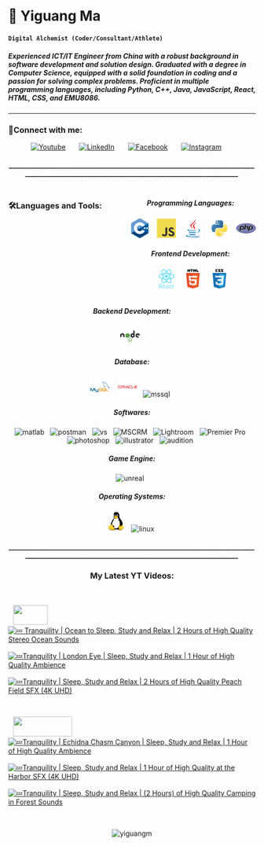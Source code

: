 <h1 align="left">🐉 Yiguang Ma</h1>

**``Digital Alchemist (Coder/Consultant/Athlete)``**

<h5 align="left">Experienced ICT/IT Engineer from China with a robust background in software development and solution design. Graduated with a degree in Computer Science, equipped with a solid foundation in coding and a passion for solving complex problems. Proficient in multiple programming languages, including Python, C++, Java, JavaScript, React, HTML, CSS, and EMU8086. </h5>

____________________________________________________________________________________________________________________________________________

<!-- Social icons section -->
<h3 align="left">🔗Connect with me:</h3>
<p align="center">
  <a href="https://youtube.com/@tran-quili-ty?feature=shared"><img width="32px" alt="Youtube" title="Youtube" src="https://raw.githubusercontent.com/rahuldkjain/github-profile-readme-generator/master/src/images/icons/Social/youtube.svg"/></a>
  &#8287;&#8287;&#8287;&#8287;&#8287;
  <a href="https://www.linkedin.com/in/yiguang-ma/"><img width="32px" alt="LinkedIn" title="LinkedIn" src="https://raw.githubusercontent.com/rahuldkjain/github-profile-readme-generator/master/src/images/icons/Social/linked-in-alt.svg"/></a>
  &#8287;&#8287;&#8287;&#8287;&#8287;
  <a href="https://www.facebook.com/YiguangM/"><img width="32px" alt="Facebook" title="LinkedIn" src="https://raw.githubusercontent.com/rahuldkjain/github-profile-readme-generator/master/src/images/icons/Social/facebook.svg"/></a>
  &#8287;&#8287;&#8287;&#8287;&#8287;
  <a href="https://www.instagram.com/yiguangma/"><img width="32px" alt="Instagram" title="Instagram" src="https://raw.githubusercontent.com/rahuldkjain/github-profile-readme-generator/master/src/images/icons/Social/instagram.svg"></a>
  &#8287;&#8287;&#8287;&#8287;&#8287;
</p>
<h5 align="center">____________________________________________________________________________________________________________________________________________</h5>

<div style="display: flex; justify-content: space-between; align-items: flex-start;">
  <div style="margin-right: 20px;">
    <h3 align="left">🛠️Languages and Tools:</h3>
  </div>
  <div>
    <h5 align="center">Programming Languages:</h5>
    <p align="center">
      <!-- C++ -->
      <img src="https://raw.githubusercontent.com/devicons/devicon/master/icons/cplusplus/cplusplus-original.svg" alt="cplusplus" width="40" height="40" style="margin-left: 10px;"/>
      <!-- Javascript -->
      <img src="https://raw.githubusercontent.com/devicons/devicon/master/icons/javascript/javascript-original.svg" alt="javascript" width="40" height="40" style="margin-left: 10px;"/>
      <!-- Java -->
      <img src="https://raw.githubusercontent.com/devicons/devicon/master/icons/java/java-original.svg" alt="java" width="40" height="40" style="margin-left: 10px;"/>
      <!-- Python -->
      <img src="https://raw.githubusercontent.com/devicons/devicon/master/icons/python/python-original.svg" alt="python" width="40" height="40" style="margin-left: 10px;"/>
      <!-- PHP -->
      <img src="https://raw.githubusercontent.com/devicons/devicon/master/icons/php/php-original.svg" alt="php" width="40" height="40" style="margin-left: 10px;"/>
    </p>
    <h5 align="center">Frontend Development:</h5>
    <p align="center">
      <!-- React -->
      <img src="https://raw.githubusercontent.com/devicons/devicon/master/icons/react/react-original-wordmark.svg" alt="react" width="40" height="40" style="margin-left: 10px;"/>
      <!-- HTML -->
      <img src="https://raw.githubusercontent.com/devicons/devicon/master/icons/html5/html5-original-wordmark.svg" alt="html5" width="40" height="40" style="margin-left: 10px;"/>
      <!-- CSS -->
      <img src="https://raw.githubusercontent.com/devicons/devicon/master/icons/css3/css3-original-wordmark.svg" alt="css3" width="40" height="40" style="margin-left: 10px;"/>
    </p>
  </div>
</div>

<h5 align="center">Backend Development:</h5>
<p align="center">
  <!-- Node JS -->
  <img src="https://raw.githubusercontent.com/devicons/devicon/master/icons/nodejs/nodejs-original-wordmark.svg" alt="nodejs" width="40" height="40"/>&#8287;&#8287
</p>
<h5 align="center">Database: </h5>
<p align="center">
<!-- MYSQL -->
  <img src="https://raw.githubusercontent.com/devicons/devicon/master/icons/mysql/mysql-original-wordmark.svg" alt="mysql" width="40" height="40"/> &#8287;&#8287
<!-- Oracle -->
  <img src="https://raw.githubusercontent.com/devicons/devicon/master/icons/oracle/oracle-original.svg" alt="oracle" width="40" height="40"/>&#8287;&#8287
<!-- MS SQL Server -->
  <img src="https://www.svgrepo.com/show/303229/microsoft-sql-server-logo.svg" alt="mssql" width="40" height="40"/>&#8287;&#8287
</p>
<h5 align="center">Softwares: </h5>
<p align="center">
<!-- Matlab -->
  <img src="https://upload.wikimedia.org/wikipedia/commons/2/21/Matlab_Logo.png" alt="matlab" width="40" height="40"/>&#8287;&#8287
<!-- Postman -->
  <img src="https://www.vectorlogo.zone/logos/getpostman/getpostman-icon.svg" alt="postman" width="40" height="40"/>&#8287;&#8287
<!--VS--> 
  <img src="https://icons.iconarchive.com/icons/dakirby309/simply-styled/256/Microsoft-Visual-Studio-icon.png" alt="vs" width="40" height="40"/>&#8287;&#8287
<!--MSCRM-->
  <img src="https://camo.githubusercontent.com/5ab594dca2739f97b1bfc5446cc557d9a6b02a84e9311b77670ddb130c0e1141/68747470733a2f2f662e636c6f75642e6769746875622e636f6d2f6173736574732f353635343934332f313330353530372f62376332316365322d333139382d313165332d393161342d6635383434336634623963322e706e67" alt="MSCRM" width="40" height="40"/>&#8287;&#8287
  <!-- Lightroom -->
  <img src="https://upload.wikimedia.org/wikipedia/commons/thumb/b/b6/Adobe_Photoshop_Lightroom_CC_logo.svg/512px-Adobe_Photoshop_Lightroom_CC_logo.svg.png" alt="Lightroom" width="40" height="40"/>&#8287;&#8287
<!-- Premier Pro -->
  <img src="https://upload.wikimedia.org/wikipedia/commons/thumb/4/40/Adobe_Premiere_Pro_CC_icon.svg/512px-Adobe_Premiere_Pro_CC_icon.svg.png" alt="Premier Pro" width="40" height="40"/>&#8287;&#8287
<!-- PS -->
  <img src="https://upload.wikimedia.org/wikipedia/commons/thumb/a/af/Adobe_Photoshop_CC_icon.svg/512px-Adobe_Photoshop_CC_icon.svg.png" alt="photoshop" width="40" height="40"/>&#8287;&#8287
<!-- Illustrator -->
  <img src="https://www.vectorlogo.zone/logos/adobe_illustrator/adobe_illustrator-icon.svg" alt="illustrator" width="40" height="40"/>&#8287;&#8287
<!--Audition-->
  <img src="https://upload.wikimedia.org/wikipedia/commons/thumb/0/0e/Adobe_Audition_CC_icon_%282020%29.svg/1024px-Adobe_Audition_CC_icon_%282020%29.svg.png" alt="audition" width="40" height="40"/>&#8287;&#8287
</p>

<h5 align="center">Game Engine: </h5>
<p align="center"> 
  <!-- Unreal Engine -->
  <img src="https://raw.githubusercontent.com/kenangundogan/fontisto/036b7eca71aab1bef8e6a0518f7329f13ed62f6b/icons/svg/brand/unreal-engine.svg" alt="unreal" width="40" height="40"/>&#8287;&#8287
</p>

<h5 align="center">Operating Systems: </h5>
<p align="center"> 
  <!-- Linux -->
  <img src="https://raw.githubusercontent.com/devicons/devicon/master/icons/linux/linux-original.svg" alt="linux" width="40" height="40"/>&#8287;&#8287
  <!--Windows-->
  <img src="https://www.shareicon.net/data/128x128/2015/08/10/82776_windows_4096x4096.png" alt="linux" width="40" height="40"/>&#8287;&#8287
</p>
<h5 align="center">____________________________________________________________________________________________________________________________________________</h5>


<h3 align="center">My Latest YT Videos:</h3>

<!-- BEGIN YOUTUBE-CARDS -->
<div style="display: flex; justify-content: center; flex-wrap: wrap;">
  <a href="https://www.youtube.com/watch?v=2NXbB-0CtYQ" style="margin: 10px;">
   <p> <img src="https://upload.wikimedia.org/wikipedia/commons/8/89/HD_transparent_picture.png" width="70" height="40"</p> <img src="https://ytcards.demolab.com/?id=2NXbB-0CtYQ&title=%F0%9F%92%AA+Tranquility+|+Ocean+to+Sleep,+Study+and+Relax+|+2+Hours+of+High+Quality+Stereo+Ocean+Sounds&lang=en&timestamp=1622937600&background_color=%230d1117&title_color=%23ffffff&stats_color=%23dedede&max_title_lines=1&width=250&border_radius=5&duration=7207" alt="💤 Tranquility | Ocean to Sleep, Study and Relax | 2 Hours of High Quality Stereo Ocean Sounds" style="display: block;">
  </a>
  <a href="https://www.youtube.com/watch?v=5KkbbHOUdqg" style="margin: 10px;">
     <img src="https://ytcards.demolab.com/?id=5KkbbHOUdqg&title=💤Tranquility+|+London+Eye+|+Sleep,+Study+and+Relax+|+1+Hour+of+High+Quality+Ambience&lang=en&timestamp=1627612800&background_color=%230d1117&title_color=%23ffffff&stats_color=%23dedede&max_title_lines=1&width=250&border_radius=5&duration=3600" alt="💤Tranquility | London Eye | Sleep, Study and Relax | 1 Hour of High Quality Ambience" style="display: block;">
  </a>
  <a href="https://youtu.be/NlzTSp18G3A?feature=shared" style="margin: 10px;">
     <img src="https://ytcards.demolab.com/?id=NlzTSp18G3A&title=%F0%9F%92%BETranquility+|+Sleep,+Study+and+Relax+|+2+Hours+of+High+Quality+Peach+Field+SFX+%284K+UHD%29&lang=en&timestamp=1626566400&background_color=%230d1117&title_color=%23ffffff&stats_color=%23dedede&max_title_lines=1&width=250&border_radius=5&duration=7200" alt="💤Tranquility | Sleep, Study and Relax | 2 Hours of High Quality Peach Field SFX (4K UHD)" style="display: block;">
  </a>
  <a href="https://youtu.be/VQDPo8F_8uQ?feature=shared" style="margin: 10px;">
     <p> <img src="https://upload.wikimedia.org/wikipedia/commons/8/89/HD_transparent_picture.png" width="120" height="40"</p> <img src="https://ytcards.demolab.com/?id=VQDPo8F_8uQ&title=%F0%9F%92%AATranquility+|+Echidna+Chasm+Canyon+|+Sleep,+Study+and+Relax+|+1+Hour+of+High+Quality+Ambience&lang=en&timestamp=1627094400&background_color=%230d1117&title_color=%23ffffff&stats_color=%23dedede&max_title_lines=1&width=250&border_radius=5&duration=3499" alt="💤Tranquility | Echidna Chasm Canyon | Sleep, Study and Relax | 1 Hour of High Quality Ambience" style="display: block;">
  </a>
  <a href="https://youtu.be/tSSBnnpstQY?feature=shared" style="margin: 10px;">
     <img src="https://ytcards.demolab.com/?id=tSSBnnpstQY&title=%F0%9F%92%9CTranquility+|+Sleep,+Study+and+Relax+|+1+Hour+of+High+Quality+at+the+Harbor+SFX+(4K+UHD)&lang=en&timestamp=1626652800&background_color=%230d1117&title_color=%23ffffff&stats_color=%23dedede&max_title_lines=1&width=250&border_radius=5&duration=3600" alt="💤Tranquility | Sleep, Study and Relax | 1 Hour of High Quality at the Harbor SFX (4K UHD)" style="display: block;">
  </a>
  <a href="https://youtu.be/HLrRqDbEOw0?feature=shared" style="margin: 10px;">
    <img src="https://ytcards.demolab.com/?id=HLrRqDbEOw0&title=%F0%9F%92%BFTranquility+%7C+Sleep,+Study+and+Relax+%7C+%282+Hours%29+of+High+Quality+Camping+in+Forest+Sounds&lang=en&timestamp=1623283200&background_color=%230d1117&title_color=%23ffffff&stats_color=%23dedede&max_title_lines=1&width=250&border_radius=5&duration=7200" alt="💤Tranquility | Sleep, Study and Relax | (2 Hours) of High Quality Camping in Forest Sounds" style="display: block;">
  </a>
</div>

<!-- END YOUTUBE-CARDS -->
  
   
<p align="Center"><img align="center" src="https://github-readme-stats.vercel.app/api/top-langs?username=yiguangm&show_icons=true&locale=en&layout=compact" alt="yiguangm" /></p>

